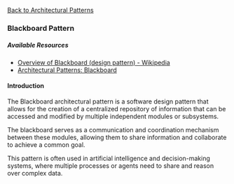 [Back to Architectural Patterns](../08-architectural-patterns.md)

### Blackboard Pattern

##### Available Resources

- [Overview of Blackboard (design pattern) - Wikipedia](<https://en.wikipedia.org/wiki/Blackboard_(design_pattern)>)
- [Architectural Patterns: Blackboard](http://www.openloop.com/softwareEngineering/patterns/architecturePattern/arch_Blackboard.htm)

#### Introduction

The Blackboard architectural pattern is a software design pattern that allows for the creation of a centralized repository of information that can be accessed and modified by multiple independent modules or subsystems.

The blackboard serves as a communication and coordination mechanism between these modules, allowing them to share information and collaborate to achieve a common goal.

This pattern is often used in artificial intelligence and decision-making systems, where multiple processes or agents need to share and reason over complex data.
